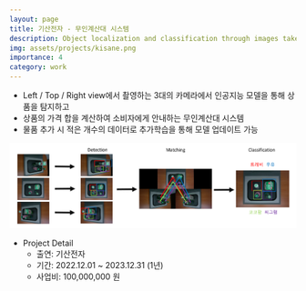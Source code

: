 ```yaml
---
layout: page
title: 기산전자 - 무인계산대 시스템
description: Object localization and classification through images taken from multi-cameras
img: assets/projects/kisane.png
importance: 4
category: work
---
```


- Left / Top / Right view에서 촬영하는 3대의 카메라에서 인공지능 모델을 통해 상품을 탐지하고​
- 상품의 가격 합을 계산하여 소비자에게 안내하는 무인계산대 시스템​
- 물품 추가 시 적은 개수의 데이터로 추가학습을 통해 모델 업데이트 가능

<img src="../assets/projects/kisane.png" width="1000" />

- Project Detail
    - 출연: 기산전자
    - 기간: 2022.12.01 ~ 2023.12.31 (1년)
    - 사업비: 100,000,000 원